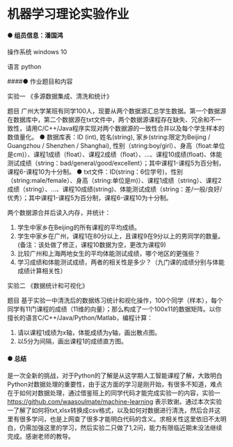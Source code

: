 # 机器学习理论实验作业

#### ● 组员信息：潘国鸿

操作系统 windows 10

  语言 python


####● 作业题目和内容

实验一    《多源数据集成、清洗和统计》

题目
广州大学某班有同学100人，现要从两个数据源汇总学生数据。第一个数据源在数据库中，第二个数据源在txt文件中，两个数据源课程存在缺失、冗余和不一致性，请用C/C++/Java程序实现对两个数据源的一致性合并以及每个学生样本的数值量化。
● 数据库表：ID (int),  姓名(string), 家乡(string:限定为Beijing / Guangzhou / Shenzhen / Shanghai), 性别（string:boy/girl）、身高（float:单位是cm)）、课程1成绩（float）、课程2成绩（float）、...、课程10成绩(float)、体能测试成绩（string：bad/general/good/excellent）；其中课程1-课程5为百分制，课程6-课程10为十分制。
● txt文件：ID(string：6位学号)，性别（string:male/female）、身高（string:单位是m)）、课程1成绩（string）、课程2成绩（string）、...、课程10成绩(string)、体能测试成绩（string：差/一般/良好/优秀）；其中课程1-课程5为百分制，课程6-课程10为十分制。

两个数据源合并后读入内存，并统计：
1. 学生中家乡在Beijing的所有课程的平均成绩。
2. 学生中家乡在广州，课程1在80分以上，且课程9在9分以上的男同学的数量。(备注：该处做了修正，课程10数据为空，更改为课程9)
3. 比较广州和上海两地女生的平均体能测试成绩，哪个地区的更强些？
4. 学习成绩和体能测试成绩，两者的相关性是多少？（九门课的成绩分别与体能成绩计算相关性）


实验二    《数据统计和可视化》

题目
基于实验一中清洗后的数据练习统计和视化操作，100个同学（样本），每个同学有11门课程的成绩（11维的向量）；那么构成了一个100x11的数据矩阵。以你擅长的语言C/C++/Java/Python/Matlab，编程计算：
1. 请以课程1成绩为x轴，体能成绩为y轴，画出散点图。
2. 以5分为间隔，画出课程1的成绩直方图。


#### ● 总结
是一次全新的挑战，对于Python的了解是从这学期人工智能课程了解，大致明白Python对数据处理的重要性，由于这方面的学习是刚开始，有很多不知道，难点在于如何对数据处理，通过借鉴班上的同学代码才能完成实验一的内容，实验一 https://github.com/waasoulmate/machine-learning 表示致谢。通过本次实验一了解了如何将txt,xlsx转换成csv格式，以及如何对数据进行清洗，然后合并这里有很多学问，也是上网查了很多才能明白代码的含义。求相关性这里依旧不太明白，仍需加强这里的学习，然后实验二只做了1,2问，能力有限临近期末没法继续完成。感谢老师的教导。



